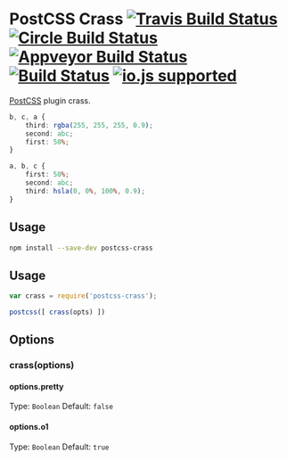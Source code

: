 # PostCSS Crass [![Travis Build Status](http://img.shields.io/travis/post-crass/.svg?style=flat-square)](https://travis-ci.org/post-crass/) [![Circle Build Status](https://img.shields.io/circleci/project/post-crass/.svg?style=flat-square)](https://circleci.com/gh/post-crass/) [![Appveyor Build Status](https://img.shields.io/appveyor/ci/post-crass/.svg?style=flat-square)](https://ci.appveyor.com/project/post-crass/) [![Build Status](https://img.shields.io/david/post-crass/.svg?style=flat-square)](https://david-dm.org/post-crass/) [![io.js supported](https://img.shields.io/badge/io.js-supported-green.svg?style=flat-square)](https://iojs.org)

[PostCSS] plugin crass.

[PostCSS]: https://github.com/postcss/postcss 

```css
b, c, a {
    third: rgba(255, 255, 255, 0.9);
    second: abc;
    first: 50%;
}
```

```css
a, b, c {
    first: 50%;
    second: abc;
    third: hsla(0, 0%, 100%, 0.9);
}
```

## Usage


```sh
npm install --save-dev postcss-crass
```

## Usage

```js
var crass = require('postcss-crass');

postcss([ crass(opts) ])
```

## Options

### crass(options)


#### options.pretty

Type: `Boolean`
Default: `false`


#### options.o1 

Type: `Boolean`
Default: `true`

